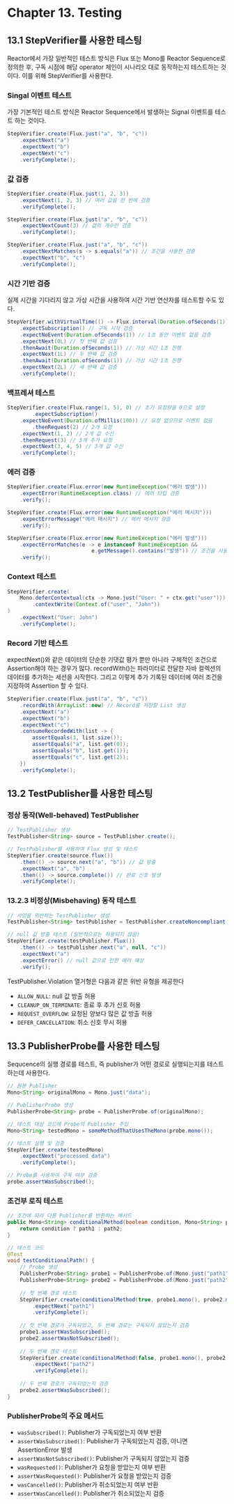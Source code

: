 # Chapter 13. Testing

## 13.1 StepVerifier를 사용한 테스팅

Reactor에서 가장 일반적인 테스트 방식은 Flux 또는 Mono를 Reactor Sequence로 정의한 후,
구독 시점에 해당 operator 체인이 시나리오 대로 동작하는지 테스트하는 것이다. 이를 위해 StepVerifier를 사용한다.

### Singal 이벤트 테스트

가장 기본적인 테스트 방식은 Reactor Sequence에서 발생하는 Signal 이벤트를 테스트 하는 것이다.

```java
StepVerifier.create(Flux.just("a", "b", "c"))
    .expectNext("a")
    .expectNext("b")
    .expectNext("c")
    .verifyComplete();
```

### 값 검증

```java
StepVerifier.create(Flux.just(1, 2, 3))
    .expectNext(1, 2, 3) // 여러 값을 한 번에 검증
    .verifyComplete();

StepVerifier.create(Flux.just("a", "b", "c"))
    .expectNextCount(3) // 값의 개수만 검증
    .verifyComplete();

StepVerifier.create(Flux.just("a", "b", "c"))
    .expectNextMatches(s -> s.equals("a")) // 조건을 사용한 검증
    .expectNext("b", "c")
    .verifyComplete();
```

### 시간 기반 검증

실제 시간을 기다리지 않고 가상 시간을 사용하여 시간 기반 연산자를 테스트할 수도 있다.

```java
StepVerifier.withVirtualTime(() -> Flux.interval(Duration.ofSeconds(1)).take(3))
    .expectSubscription() // 구독 시작 검증
    .expectNoEvent(Duration.ofSeconds(1)) // 1초 동안 이벤트 없음 검증
    .expectNext(0L) // 첫 번째 값 검증
    .thenAwait(Duration.ofSeconds(1)) // 가상 시간 1초 진행
    .expectNext(1L) // 두 번째 값 검증
    .thenAwait(Duration.ofSeconds(1)) // 가상 시간 1초 진행
    .expectNext(2L) // 세 번째 값 검증
    .verifyComplete();
```

### 백프레셔 테스트

```java
StepVerifier.create(Flux.range(1, 5), 0) // 초기 요청량을 0으로 설정
        .expectSubscription()
    .expectNoEvent(Duration.ofMillis(100)) // 요청 없으므로 이벤트 없음
        .thenRequest(2) // 2개 요청
    .expectNext(1, 2) // 2개 값 수신
    .thenRequest(3) // 3개 추가 요청
    .expectNext(3, 4, 5) // 3개 값 수신
    .verifyComplete();
```

### 에러 검증

```java
StepVerifier.create(Flux.error(new RuntimeException("에러 발생")))
    .expectError(RuntimeException.class) // 에러 타입 검증
    .verify();

StepVerifier.create(Flux.error(new RuntimeException("에러 메시지")))
    .expectErrorMessage("에러 메시지") // 에러 메시지 검증
    .verify();

StepVerifier.create(Flux.error(new RuntimeException("에러 발생")))
    .expectErrorMatches(e -> e instanceof RuntimeException && 
                           e.getMessage().contains("발생")) // 조건을 사용한 에러 검증
    .verify();
```

### Context 테스트

```java
StepVerifier.create(
    Mono.deferContextual(ctx -> Mono.just("User: " + ctx.get("user")))
        .contextWrite(Context.of("user", "John"))
)
    .expectNext("User: John")
    .verifyComplete();
```

### Record 기반 테스트

expectNext()와 같은 데이터의 단순한 기댓값 평가 뿐만 아니라 구체적인 조건으로 Assertion해야 하는 경우가 많다.
recordWith()는 파라미터로 전달한 자바 컬렉션의 데이터를 추가하는 세션을 시작한다. 그리고 이렇게 추가 기록된 데이터에
여러 조건을 지정하여 Assertion 할 수 있다.

```java
StepVerifier.create(Flux.just("a", "b", "c"))
    .recordWith(ArrayList::new) // Record를 저장할 List 생성
    .expectNext("a")
    .expectNext("b")
    .expectNext("c")
    .consumeRecordedWith(list -> {
        assertEquals(3, list.size());
        assertEquals("a", list.get(0));
        assertEquals("b", list.get(1));
        assertEquals("c", list.get(2));
    })
    .verifyComplete();
```

## 13.2 TestPublisher를 사용한 테스팅

### 정상 동작(Well-behaved) TestPublisher

```java
// TestPublisher 생성
TestPublisher<String> source = TestPublisher.create();

// TestPublisher를 사용하여 Flux 생성 및 테스트
StepVerifier.create(source.flux())
    .then(() -> source.next("a", "b")) // 값 방출
    .expectNext("a", "b")
    .then(() -> source.complete()) // 완료 신호 발생
    .verifyComplete();
```

### 13.2.3 비정상(Misbehaving) 동작 테스트

```java
// 사양을 위반하는 TestPublisher 생성
TestPublisher<String> testPublisher = TestPublisher.createNoncompliant(TestPublisher.Violation.ALLOW_NULL);

// null 값 방출 테스트 (일반적으로는 허용되지 않음)
StepVerifier.create(testPublisher.flux())
    .then(() -> testPublisher.next("a", null, "c"))
    .expectNext("a")
    .expectError() // null 값으로 인한 에러 예상
    .verify();
```

TestPublisher.Violation 열거형은 다음과 같은 위반 유형을 제공한다

- `ALLOW_NULL`: null 값 방출 허용
- `CLEANUP_ON_TERMINATE`: 종료 후 추가 신호 허용
- `REQUEST_OVERFLOW`: 요청된 양보다 많은 값 방출 허용
- `DEFER_CANCELLATION`: 취소 신호 무시 허용

## 13.3 PublisherProbe를 사용한 테스팅

Sequcence의 실행 경로를 테스트, 즉 publisher가 어떤 경로로 실행되는지를 테스트하는데 사용한다.

```java
// 원본 Publisher
Mono<String> originalMono = Mono.just("data");

// PublisherProbe 생성
PublisherProbe<String> probe = PublisherProbe.of(originalMono);

// 테스트 대상 코드에 Probe의 Publisher 주입
Mono<String> testedMono = someMethodThatUsesTheMono(probe.mono());

// 테스트 실행 및 검증
StepVerifier.create(testedMono)
    .expectNext("processed data")
    .verifyComplete();

// Probe를 사용하여 구독 여부 검증
probe.assertWasSubscribed();
```

### 조건부 로직 테스트

```java
// 조건에 따라 다른 Publisher를 반환하는 메서드
public Mono<String> conditionalMethod(boolean condition, Mono<String> path1, Mono<String> path2) {
    return condition ? path1 : path2;
}

// 테스트 코드
@Test
void testConditionalPath() {
    // Probe 생성
    PublisherProbe<String> probe1 = PublisherProbe.of(Mono.just("path1"));
    PublisherProbe<String> probe2 = PublisherProbe.of(Mono.just("path2"));
    
    // 첫 번째 경로 테스트
    StepVerifier.create(conditionalMethod(true, probe1.mono(), probe2.mono()))
        .expectNext("path1")
        .verifyComplete();
    
    // 첫 번째 경로가 구독되었고, 두 번째 경로는 구독되지 않았는지 검증
    probe1.assertWasSubscribed();
    probe2.assertWasNotSubscribed();
    
    // 두 번째 경로 테스트
    StepVerifier.create(conditionalMethod(false, probe1.mono(), probe2.mono()))
        .expectNext("path2")
        .verifyComplete();
    
    // 두 번째 경로가 구독되었는지 검증
    probe2.assertWasSubscribed();
}
```

### PublisherProbe의 주요 메서드

- `wasSubscribed()`: Publisher가 구독되었는지 여부 반환
- `assertWasSubscribed()`: Publisher가 구독되었는지 검증, 아니면 AssertionError 발생
- `assertWasNotSubscribed()`: Publisher가 구독되지 않았는지 검증
- `wasRequested()`: Publisher가 요청을 받았는지 여부 반환
- `assertWasRequested()`: Publisher가 요청을 받았는지 검증
- `wasCancelled()`: Publisher가 취소되었는지 여부 반환
- `assertWasCancelled()`: Publisher가 취소되었는지 검증